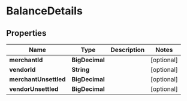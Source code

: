 

# BalanceDetails


## Properties

| Name | Type | Description | Notes |
|------------ | ------------- | ------------- | -------------|
|**merchantId** | **BigDecimal** |  |  [optional] |
|**vendorId** | **String** |  |  [optional] |
|**merchantUnsettled** | **BigDecimal** |  |  [optional] |
|**vendorUnsettled** | **BigDecimal** |  |  [optional] |



